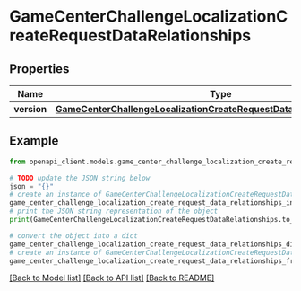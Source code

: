 # GameCenterChallengeLocalizationCreateRequestDataRelationships


## Properties

Name | Type | Description | Notes
------------ | ------------- | ------------- | -------------
**version** | [**GameCenterChallengeLocalizationCreateRequestDataRelationshipsVersion**](GameCenterChallengeLocalizationCreateRequestDataRelationshipsVersion.md) |  | 

## Example

```python
from openapi_client.models.game_center_challenge_localization_create_request_data_relationships import GameCenterChallengeLocalizationCreateRequestDataRelationships

# TODO update the JSON string below
json = "{}"
# create an instance of GameCenterChallengeLocalizationCreateRequestDataRelationships from a JSON string
game_center_challenge_localization_create_request_data_relationships_instance = GameCenterChallengeLocalizationCreateRequestDataRelationships.from_json(json)
# print the JSON string representation of the object
print(GameCenterChallengeLocalizationCreateRequestDataRelationships.to_json())

# convert the object into a dict
game_center_challenge_localization_create_request_data_relationships_dict = game_center_challenge_localization_create_request_data_relationships_instance.to_dict()
# create an instance of GameCenterChallengeLocalizationCreateRequestDataRelationships from a dict
game_center_challenge_localization_create_request_data_relationships_from_dict = GameCenterChallengeLocalizationCreateRequestDataRelationships.from_dict(game_center_challenge_localization_create_request_data_relationships_dict)
```
[[Back to Model list]](../README.md#documentation-for-models) [[Back to API list]](../README.md#documentation-for-api-endpoints) [[Back to README]](../README.md)


